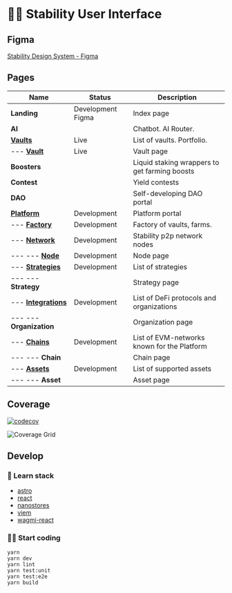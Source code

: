 # 👩‍🚀 Stability User Interface

## Figma

[Stability Design System - Figma](https://www.figma.com/design/jstG6d7opvG4MCahqhlgiR/Stability-Design-System)

## Pages

| Name                                                                                                                | Status            | Description                                   |
|---------------------------------------------------------------------------------------------------------------------|-------------------|-----------------------------------------------|
| **Landing**                                                                                                         | Development Figma | Index page                                    |
| **AI**                                                                                                              |                   | Chatbot. AI Router.                           |
| [**Vaults**](https://stability.farm/)                                                                               | Live              | List of vaults. Portfolio.                    |
| --- [**Vault**](https://stability.farm/vault/137/0xe319afa4d638f71400d4c7d60d90b0c227a5af48)                        | Live              | Vault page                                    |
| **Boosters**                                                                                                        |                   | Liquid staking wrappers to get farming boosts |
| **Contest**                                                                                                         |                   | Yield contests                                |
| **DAO**                                                                                                             |                   | Self-developing DAO portal                    |
| [**Platform**](https://stability.farm/platform)                                                                     | Development       | Platform portal                               |
| --- [**Factory**](https://stability.farm/create-vault)                                                              | Development       | Factory of vaults, farms.                     |
| --- [**Network**](https://stability.farm/network)                                                                   | Development       | Stability p2p network nodes                   |
| --- --- [**Node**](https://stability.farm/network/6e9a70eb6628e1295772218defdf254ce3200890cb16cc588c4dab5000972edd) | Development       | Node page                                     |
| --- [**Strategies**](https://stability.farm/strategies)                                                             | Development       | List of strategies                            |
| --- --- **Strategy**                                                                                                |                   | Strategy page                                 |
| --- [**Integrations**](https://stability.farm/protocols)                                                            | Development       | List of DeFi protocols and organizations      |
| --- --- **Organization**                                                                                            |                   | Organization page                             |
| --- [**Chains**](https://stability.farm/chains)                                                                     | Development       | List of EVM-networks known for the Platform   |
| --- --- **Chain**                                                                                                   |                   | Chain page                                    |
| --- [**Assets**](https://stability.farm/assets)                                                                     | Development       | List of supported assets                      |
| --- --- **Asset**                                                                                                   |                   | Asset page                                    |

## Coverage

[![codecov](https://codecov.io/gh/stabilitydao/stability-ui/graph/badge.svg?token=ER8QCFAF8C)](https://codecov.io/gh/stabilitydao/stability-ui)

![Coverage Grid](https://codecov.io/gh/stabilitydao/stability-ui/graphs/tree.svg?token=ER8QCFAF8C)

## Develop

### 👀 Learn stack

- [astro](https://docs.astro.build/en/getting-started/)
- [react](https://react.dev/)
- [nanostores](https://github.com/nanostores/nanostores)
- [viem](https://viem.sh/docs/getting-started.html)
- [wagmi-react](https://wagmi.sh/react/getting-started)

### 🧑‍🚀 Start coding

```
yarn
yarn dev
yarn lint
yarn test:unit
yarn test:e2e
yarn build
```
